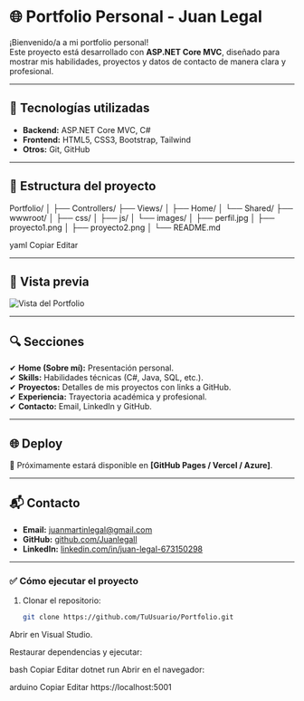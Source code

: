 # 🌐 Portfolio Personal - Juan Legal

¡Bienvenido/a a mi portfolio personal!  
Este proyecto está desarrollado con **ASP.NET Core MVC**, diseñado para mostrar mis habilidades, proyectos y datos de contacto de manera clara y profesional.

---

## 🚀 Tecnologías utilizadas
- **Backend:** ASP.NET Core MVC, C#
- **Frontend:** HTML5, CSS3, Bootstrap, Tailwind
- **Otros:** Git, GitHub

---

## 📂 Estructura del proyecto
Portfolio/
│
├── Controllers/
├── Views/
│ ├── Home/
│ └── Shared/
├── wwwroot/
│ ├── css/
│ ├── js/
│ └── images/
│ ├── perfil.jpg
│ ├── proyecto1.png
│ ├── proyecto2.png
│
└── README.md

yaml
Copiar
Editar

---

## 📸 Vista previa
![Vista del Portfolio](wwwroot/images/perfil.jpg)

---

## 🔍 Secciones
✔ **Home (Sobre mí):** Presentación personal.  
✔ **Skills:** Habilidades técnicas (C#, Java, SQL, etc.).  
✔ **Proyectos:** Detalles de mis proyectos con links a GitHub.  
✔ **Experiencia:** Trayectoria académica y profesional.  
✔ **Contacto:** Email, LinkedIn y GitHub.

---

## 🌐 Deploy
📌 Próximamente estará disponible en **[GitHub Pages / Vercel / Azure]**.

---

## 📬 Contacto
- **Email:** juanmartinlegal@gmail.com  
- **GitHub:** [github.com/Juanlegall](https://github.com/Juanlegall)  
- **LinkedIn:** [linkedin.com/in/juan-legal-673150298](https://www.linkedin.com/in/juan-legal-673150298/)  

---

### ✅ Cómo ejecutar el proyecto
1. Clonar el repositorio:
   ```bash
   git clone https://github.com/TuUsuario/Portfolio.git
Abrir en Visual Studio.

Restaurar dependencias y ejecutar:

bash
Copiar
Editar
dotnet run
Abrir en el navegador:

arduino
Copiar
Editar
https://localhost:5001
